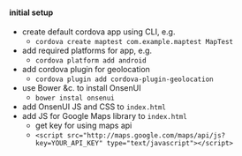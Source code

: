 #### initial setup
* create default cordova app using CLI, e.g.
	* `cordova create maptest com.example.maptest MapTest`
* add required platforms for app, e.g.
	* `cordova platform add android`
* add cordova plugin for geolocation
	* `cordova plugin add cordova-plugin-geolocation`
* use Bower &c. to install OnsenUI
	* `bower instal onsenui`
* add OnsenUI JS and CSS to `index.html`
* add JS for Google Maps library to `index.html`
	* get key for using maps api
	* `<script src="http://maps.google.com/maps/api/js?key=YOUR_API_KEY" type="text/javascript"></script>`
